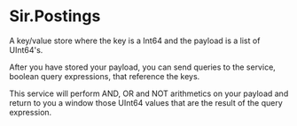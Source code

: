 # Sir.Postings

A key/value store where the key is a Int64 and the payload is a list of UInt64's.

After you have stored your payload, you can send queries to the service, boolean query expressions, that reference the keys.

This service will perform AND, OR and NOT arithmetics on your payload and return to you a window those UInt64 values that are the result of the query expression.
